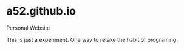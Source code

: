 # a52.github.io
Personal Website

This is just a experiment.
One way to retake the habit of programing.
